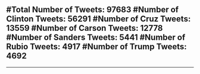 #Total Number of Tweets: 97683 
#Number of Clinton Tweets: 56291
#Number of Cruz Tweets: 13559
#Number of Carson Tweets: 12778
#Number of Sanders Tweets: 5441
#Number of Rubio Tweets: 4917
#Number of Trump Tweets: 4692
---
---
